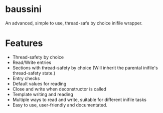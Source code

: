 # baussini
An advanced, simple to use, thread-safe by choice inifile wrapper.
# Features
* Thread-safety by choice
* Read/Write entries
* Sections with thread-safety by choice (Will inherit the parental inifile's thread-safety state.)
* Entry checks
* Default values for reading
* Close and write when deconstructor is called
* Template writing and reading
* Multiple ways to read and write, suitable for different inifile tasks
* Easy to use, user-friendly and documentated.

